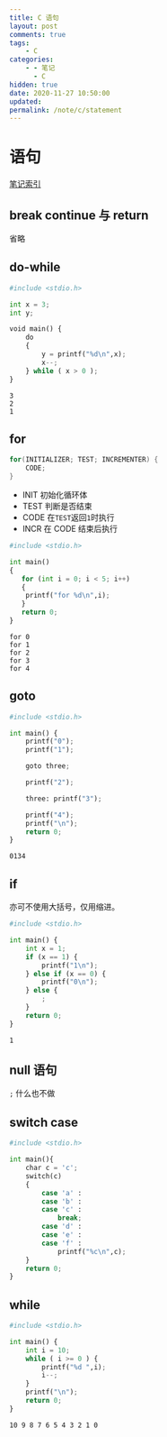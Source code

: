 ```yaml
---
title: C 语句
layout: post
comments: true
tags:
    - C
categories:
    - - 笔记
      - C
hidden: true
date: 2020-11-27 10:50:00
updated:
permalink: /note/c/statement
---
```


# 语句

[笔记索引](/note/c/index)

## break continue 与 return

省略

## do-while

<!--more-->

```python
#include <stdio.h>

int x = 3;
int y;

void main() {
    do
    {
        y = printf("%d\n",x);
        x--;
    } while ( x > 0 );
}
```

    3
    2
    1

## for

```c
for(INITIALIZER; TEST; INCREMENTER) {
    CODE;
}
```

-   INIT 初始化循环体
-   TEST 判断是否结束
-   CODE 在`TEST`返回`1`时执行
-   INCR 在 CODE 结束后执行

```python
#include <stdio.h>

int main()
{
   for (int i = 0; i < 5; i++)
   {
    printf("for %d\n",i);
   }
   return 0;
}
```

    for 0
    for 1
    for 2
    for 3
    for 4

## goto

```python
#include <stdio.h>

int main() {
    printf("0");
    printf("1");

    goto three;

    printf("2");

    three: printf("3");

    printf("4");
    printf("\n");
    return 0;
}
```

    0134

## if

亦可不使用大括号，仅用缩进。

```python
#include <stdio.h>

int main() {
    int x = 1;
    if (x == 1) {
        printf("1\n");
    } else if (x == 0) {
        printf("0\n");
    } else {
        ;
    }
    return 0;
}
```

    1

## null 语句

`;` 什么也不做

## switch case

```python
#include <stdio.h>

int main(){
    char c = 'c';
    switch(c)
    {
        case 'a' :
        case 'b' :
        case 'c' :
            break;
        case 'd' :
        case 'e' :
        case 'f' :
            printf("%c\n",c);
    }
    return 0;
}
```

## while

```python
#include <stdio.h>

int main() {
    int i = 10;
    while ( i >= 0 ) {
        printf("%d ",i);
        i--;
    }
    printf("\n");
    return 0;
}
```

    10 9 8 7 6 5 4 3 2 1 0
